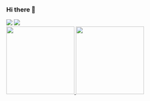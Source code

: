 ### Hi there 👋

<!--
**bxzzxnx/bxzzxnx** is a ✨ _special_ ✨ repository because its `README.md` (this file) appears on your GitHub profile.

Here are some ideas to get you started:

- 🔭 I’m currently working on ...
- 🌱 I’m currently learning ...
- 👯 I’m looking to collaborate on ...
- 🤔 I’m looking for help with ...
- 💬 Ask me about ...
- 📫 How to reach me: ...
- 😄 Pronouns: ...
- ⚡ Fun fact: ...
-->

<div>
  <a href="https://instagram.com/antoniobozzano" target="_blank"><img src="https://img.shields.io/badge/-Instagram-%23E4405F?style=for-the-badge&logo=instagram&logoColor=white" target="_blank"></a>
  <a href="https://www.linkedin.com/in/antonio-bozzano-229a481ab/" target="_blank"><img src="https://img.shields.io/badge/-LinkedIn-%230077B5?style=for-the-badge&logo=linkedin&logoColor=white" target="_blank"></a>
  
  
  
  <div>
<a href="https://github.com/bxzzxnx">
<img height="180em" src="https://github-readme-stats.vercel.app/api/top-langs/?username=bxzzxnx&layout=compact&langs_count=7&theme=dracula"/>
<img height="180em" src="https://github-readme-stats.vercel.app/api?username=bxzzxnx&show_icons=true&theme=dracula&include_all_commits=true&count_private=true"/>
</div>
</div>


